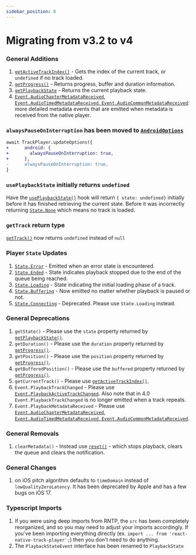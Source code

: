 ```yaml
---
sidebar_position: 8
---
```


# Migrating from v3.2 to v4

### General Additions

1. [`getActiveTrackIndex()`](./api/functions/queue.md#getactivetrackindex) - Gets the index of the current track, or `undefined` if no track loaded.
1. [`getProgress()`](./api/functions/player.md#getprogress) - Returns progress, buffer and duration information.
1. [`getPlaybackState`](./api/functions/player.md#getplaybackstate) - Returns the current playback state.
1. [`Event.AudioChapterMetadataReceived`, `Event.AudioTimedMetadataReceived`, `Event.AudioCommonMetadataReceived`](./api/events.md#metadata): more detailed metadata events that are emitted when metadata is received from the native player.


### `alwaysPauseOnInterruption` has been moved to [`AndroidOptions`](./api/objects/android-options.md)

```diff
await TrackPlayer.updateOptions({
+      android: {
+        alwaysPauseOnInterruption: true,
+      },
-      alwaysPauseOnInterruption: true,
}
```

### `usePlaybackState` initially returns `undefined`

Have the [`usePlaybackState()`](./api/hooks.md##useplaybackstate) hook will
return `{ state: undefined}` initially before it has finished retrieving the
current state. Before it was incorrectly returning
[`State.None`](./api/constants/state.md) which means no track is loaded.

### `getTrack` return type

[`getTrack()`](./api/functions/queue.md#gettrack) now returns  `undefined`
instead of `null`

### Player `State` Updates

1. [`State.Error`](./api/constants/state.md) - Emitted when an error state is encountered.
1. [`State.Ended`](./api/constants/state.md) - State indicates playback stopped due to the end of the queue being reached.
1. [`State.Loading`](./api/constants/state.md) - State indicating the initial loading phase of a track.
1. [`State.Buffering`](./api/constants/state.md) - Now emitted no matter whether playback is paused or not.
1. [`State.Connecting`](./api/constants/state.md) -  Deprecated. Please use `State.Loading` instead.

### General Deprecations

1. `getState()` - Please use the `state` property returned by [`getPlaybackState()`](./api/functions/player.md#getplaybackstate).
1. `getDuration()` -  Please use the `duration` property returned by [`getProgress()`](./api/functions/player.md#getprogress).
1. `getPosition()` -  Please use the `position` property returned by [`getProgress()`](./api/functions/player.md#getprogress).
1. `getBufferedPosition()` -  Please use the `buffered` property returned by [`getProgress()`](./api/functions/player.md#getprogress).
1. `getCurrentTrack()` - Please use [`getActiveTrackIndex()`](./api/functions/queue.md#getactivetrackindex).
1. `Event.PlaybackTrackChanged` - Please use [`Event.PlaybackActiveTrackChanged`](./api/events.md#playbackactivetrackchanged). Also note that in 4.0 `Event.PlaybackTrackChanged` is no longer emitted when a track repeats.
1. `Event.PlaybackMetadataReceived` - Please use [`Event.AudioChapterMetadataReceived`, `Event.AudioTimedMetadataReceived`, `Event.AudioCommonMetadataReceived`](./api/events.md#metadata).

### General Removals

1. `clearMetadata()` - Instead use [`reset()`](./api/functions/player.md#reset) - which stops playback, clears the queue and clears the notification.

### General Changes
1. on iOS pitch algorithm defaults to `timeDomain` instead of `lowQualityZeroLatency`. It has been deprecated by Apple and has a few bugs on iOS 17.

### Typescript Imports

1. If you were using deep imports from RNTP, the `src` has been completely
reorganized, and so you may need to adjust your imports accordingly. If you've
been importing everything directly (ex. `import ... from 'react-native-track-player';`)
then you don't need to do anything.
1. The `PlaybackStateEvent` interface has been renamed to `PlaybackState`
